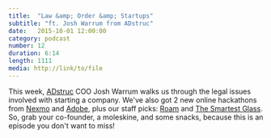```yaml
---
title:  "Law &amp; Order &amp; Startups"
subtitle: "ft. Josh Warrum from ADstruc"
date:   2015-10-01 12:00:00
category: podcast
number: 12
duration: 6:14
length: 1111
media: http://link/to/file
---
```

This week, <a href="http://adstruc.com">ADstruc</a> COO Josh Warrum walks us through the legal issues involved with starting a company. We've also got 2 new online hackathons from <a href="http://nexmo-oct15.devpost.com">Nexmo</a> and <a href="http://creativesdk.devpost.com">Adobe</a>, plus our staff picks: <a href="http://devpost.com/software/roam-yno5mc">Roam</a> and <a href="http://devpost.com/software/smartestcup">The Smartest Glass</a>. So, grab your co-founder, a moleskine, and some snacks, because this is an episode you don't want to miss!
